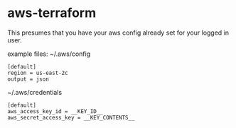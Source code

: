 # aws-terraform

This presumes that you have your aws config already set for your logged in user.

example files:
~/.aws/config
```
[default]
region = us-east-2c
output = json
```

~/.aws/credentials
```
[default]
aws_access_key_id = __KEY_ID__
aws_secret_access_key = __KEY_CONTENTS__
```
